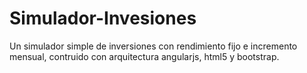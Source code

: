 # Simulador-Invesiones
Un simulador simple de inversiones con rendimiento fijo e incremento mensual, contruido con arquitectura angularjs, html5 y bootstrap.

